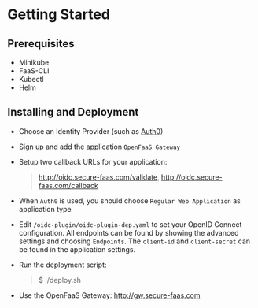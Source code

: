 
# Getting Started

## Prerequisites

 - Minikube
 - FaaS-CLI
 - Kubectl
 - Helm

## Installing and Deployment

 - Choose an Identity Provider (such as [Auth0](https://auth0.com/))
 - Sign up and add the application `OpenFaaS Gateway`
 - Setup two callback URLs for your application:
   > http://oidc.secure-faas.com/validate, http://oidc.secure-faas.com/callback
 - When `Auth0` is used, you should choose `Regular Web Application` as application type 

 - Edit `/oidc-plugin/oidc-plugin-dep.yaml` to set your OpenID Connect configuration. All endpoints can be found by showing the advanced settings and choosing `Endpoints`. The `client-id` and `client-secret` can be found in the application settings.

 - Run the deployment script:

    > $ ./deploy.sh

 - Use the OpenFaaS Gateway: http://gw.secure-faas.com
